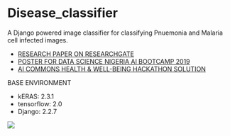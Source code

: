 # Disease_classifier
A Django powered image classifier for classifying Pnuemonia and Malaria cell infected images. 

* [RESEARCH PAPER ON RESEARCHGATE](https://www.researchgate.net/publication/338681432_WeboDoc_A_Web_Based_Application_for_Classifying_Pneumonia_and_Malaria_Infected_Images)
* [POSTER FOR DATA SCIENCE NIGERIA AI BOOTCAMP 2019](https://drive.google.com/file/d/1A7zRmTaEaeN5LtO3y9_44N56QfJ5BdFh/view)
* [AI COMMONS HEALTH & WELL-BEING HACKATHON SOLUTION](https://www.datasciencenigeria.org/ai-commons-pneumonia-classification/)


BASE ENVIRONMENT

* kERAS: 2.3.1
* tensorflow: 2.0
* Django: 2.2.7

![](name-of-giphy.gif)
